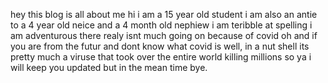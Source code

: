 hey this blog is all about me
hi i am a 15 year old student i am also an antie to a 4 year old neice and a 4 month old nephiew 
i am teribble at spelling i am adventurous 
there realy isnt much going on because of covid
oh and if you are from the futur and dont know what covid is well, in a nut shell its pretty much a viruse that took over the entire world killing millions
so ya i will keep you updated 
but in the mean time bye.
